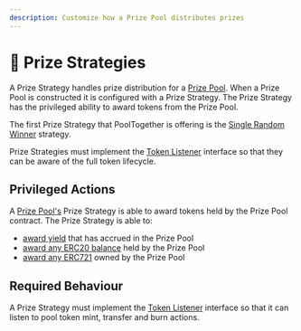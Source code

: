 ```yaml
---
description: Customize how a Prize Pool distributes prizes
---
```


# 💸 Prize Strategies

A Prize Strategy handles prize distribution for a [Prize Pool](../prize-pool/).  When a Prize Pool is constructed it is configured with a Prize Strategy.  The Prize Strategy has the privileged ability to award tokens from the Prize Pool.

The first Prize Strategy that PoolTogether is offering is the [Single Random Winner](single-random-winner/) strategy.

Prize Strategies must implement the [Token Listener](../prize-pool/token-listener.md) interface so that they can be aware of the full token lifecycle.

## Privileged Actions

A [Prize Pool's](../prize-pool/) Prize Strategy is able to award tokens held by the Prize Pool contract. The Prize Strategy is able to:

* [award yield](../prize-pool/#awarding-yield) that has accrued in the Prize Pool
* [award any ERC20 balance](../prize-pool/#awarding-erc-20-s) held by the Prize Pool
* [award any ERC721](../prize-pool/#awarding-erc-721-s-nfts) owned by the Prize Pool

## Required Behaviour

A Prize Strategy must implement the [Token Listener](../prize-pool/token-listener.md) interface so that it can listen to pool token mint, transfer and burn actions.

